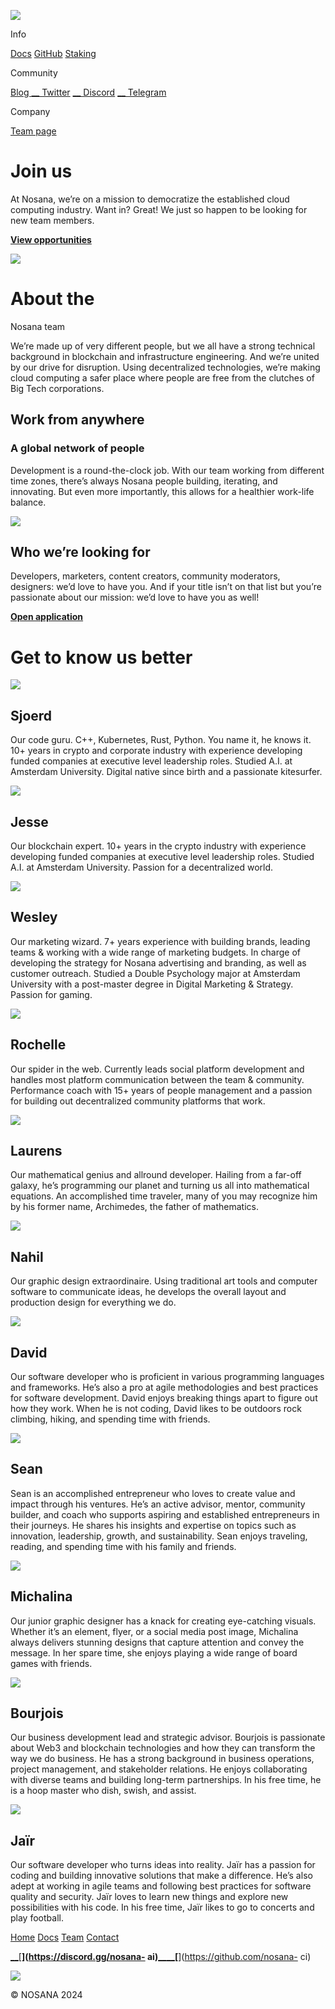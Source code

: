 [![](/_nuxt/img/Nosana_Logo_horizontal_color_white.9b9a5b4.svg)](/)

Info

[Docs](https://docs.nosana.io) [GitHub](https://github.com/nosana-ci)
[Staking](https://app.nosana.io/stake/)

Community

[ Blog ](/blog) [__ Twitter](https://twitter.com/nosana_ai) [__
Discord](https://discord.gg/nosana-ai) [__
Telegram](https://t.me/NosanaCompute)

Company

[ Team page ](/team)

#  Join us

At Nosana, we’re on a mission to democratize the established cloud computing
industry. Want in? Great! We just so happen to be looking for new team
members.

[**View opportunities**](https://www.linkedin.com/company/nosana/jobs/)

![](/_nuxt/img/team.2ca1503.png)

#  About the  
Nosana team

We’re made up of very different people, but we all have a strong technical
background in blockchain and infrastructure engineering. And we’re united by
our drive for disruption. Using decentralized technologies, we’re making cloud
computing a safer place where people are free from the clutches of Big Tech
corporations.

##  Work from anywhere

###  A global network of people

Development is a round-the-clock job. With our team working from different
time zones, there’s always Nosana people building, iterating, and innovating.
But even more importantly, this allows for a healthier work-life balance.

![](/_nuxt/img/globe_animated.33cdf1d.svg)

##  Who we’re looking for

Developers, marketers, content creators, community moderators, designers: we’d
love to have you. And if your title isn’t on that list but you’re passionate
about our mission: we’d love to have you as well!

[**Open application**](https://www.linkedin.com/company/nosana/jobs/)

#  Get to know us better

![](/_nuxt/img/Sjoerd.abc08f9.png)

##  Sjoerd

Our code guru. C++, Kubernetes, Rust, Python. You name it, he knows it. 10+
years in crypto and corporate industry with experience developing funded
companies at executive level leadership roles. Studied A.I. at Amsterdam
University. Digital native since birth and a passionate kitesurfer.

![](/_nuxt/img/Jesse.c589ba5.png)

##  Jesse

Our blockchain expert. 10+ years in the crypto industry with experience
developing funded companies at executive level leadership roles. Studied A.I.
at Amsterdam University. Passion for a decentralized world.

![](/_nuxt/img/Wesley.9e6f5d7.png)

##  Wesley

Our marketing wizard. 7+ years experience with building brands, leading teams
& working with a wide range of marketing budgets. In charge of developing the
strategy for Nosana advertising and branding, as well as customer outreach.
Studied a Double Psychology major at Amsterdam University with a post-master
degree in Digital Marketing & Strategy. Passion for gaming.

![](/_nuxt/img/Rochelle.673dbeb.png)

##  Rochelle

Our spider in the web. Currently leads social platform development and handles
most platform communication between the team & community. Performance coach
with 15+ years of people management and a passion for building out
decentralized community platforms that work.

![](/_nuxt/img/Laurens.e504cc1.png)

##  Laurens

Our mathematical genius and allround developer. Hailing from a far-off galaxy,
he’s programming our planet and turning us all into mathematical equations. An
accomplished time traveler, many of you may recognize him by his former name,
Archimedes, the father of mathematics.

![](/_nuxt/img/Nahil.e36e04f.png)

##  Nahil

Our graphic design extraordinaire. Using traditional art tools and computer
software to communicate ideas, he develops the overall layout and production
design for everything we do.

![](/_nuxt/img/David.0b67536.png)

##  David

Our software developer who is proficient in various programming languages and
frameworks. He’s also a pro at agile methodologies and best practices for
software development. David enjoys breaking things apart to figure out how
they work. When he is not coding, David likes to be outdoors rock climbing,
hiking, and spending time with friends.

![](/_nuxt/img/Sean.3d17da9.png)

##  Sean

Sean is an accomplished entrepreneur who loves to create value and impact
through his ventures. He’s an active advisor, mentor, community builder, and
coach who supports aspiring and established entrepreneurs in their journeys.
He shares his insights and expertise on topics such as innovation, leadership,
growth, and sustainability. Sean enjoys traveling, reading, and spending time
with his family and friends.

![](/_nuxt/img/Michalina.3b4800f.png)

##  Michalina

Our junior graphic designer has a knack for creating eye-catching visuals.
Whether it’s an element, flyer, or a social media post image, Michalina always
delivers stunning designs that capture attention and convey the message. In
her spare time, she enjoys playing a wide range of board games with friends.

![](/_nuxt/img/Bourjois.d5c552f.png)

##  Bourjois

Our business development lead and strategic advisor. Bourjois is passionate
about Web3 and blockchain technologies and how they can transform the way we
do business. He has a strong background in business operations, project
management, and stakeholder relations. He enjoys collaborating with diverse
teams and building long-term partnerships. In his free time, he is a hoop
master who dish, swish, and assist.

![](/_nuxt/img/Jair.2c2ff47.png)

##  Jaïr

Our software developer who turns ideas into reality. Jaïr has a passion for
coding and building innovative solutions that make a difference. He’s also
adept at working in agile teams and following best practices for software
quality and security. Jaïr loves to learn new things and explore new
possibilities with his code. In his free time, Jaïr likes to go to concerts
and play football.

[Home](/) [Docs](https://docs.nosana.io) [Team](/team) [Contact](/contact)

[__](https://twitter.com/nosana_ai)[__](https://discord.gg/nosana-
ai)[__](https://t.me/NosanaCompute)[__](https://nosana.medium.com/)[__](https://github.com/nosana-
ci)

![](/_nuxt/img/footer-logo.85bfcff.svg)

© NOSANA 2024

